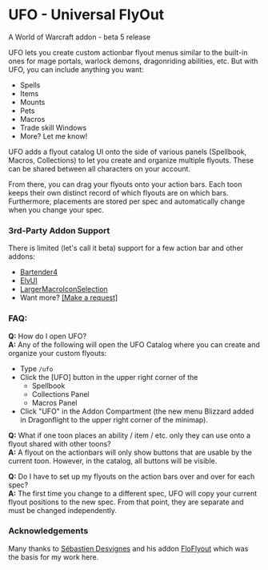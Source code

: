 # UFO - Universal FlyOut

A World of Warcraft addon - beta 5 release

UFO lets you create custom actionbar flyout menus similar to the built-in ones for mage portals, warlock demons, dragonriding abilities, etc.  But with UFO, you can include anything you want:

* Spells
* Items
* Mounts
* Pets
* Macros
* Trade skill Windows
* More? Let me know!

UFO adds a flyout catalog UI onto the side of various panels (Spellbook, Macros, Collections) to let you create and organize multiple flyouts.  These can be shared between all characters on your account.

From there, you can drag your flyouts onto your action bars.  Each toon keeps their own distinct record of which flyouts are on which bars.  Furthermore, placements are stored per spec and automatically change when you change your spec.

### 3rd-Party Addon Support

There is limited (let's call it beta) support for a few action bar and other addons:
* [Bartender4](https://www.curseforge.com/wow/addons/bartender4)
* [ElvUI](https://tukui.org/elvui)
* [LargerMacroIconSelection](https://www.curseforge.com/wow/addons/larger-macro-icon-selection)
* Want more? [[Make a request]](https://github.com/ScottIngram/Ufo/issues/new?labels=3rd+party+addon)

### FAQ:

**Q:** How do I open UFO?  
**A:** Any of the following will open the UFO Catalog where you can create and organize your custom flyouts:
* Type `/ufo`
* Click the [UFO] button in the upper right corner of the 
  * Spellbook
  * Collections Panel
  * Macros Panel
* Click "UFO" in the Addon Compartment (the new menu Blizzard added in Dragonflight to the upper right corner of the minimap).

**Q:** What if one toon places an ability / item / etc. only they can use onto a flyout shared with other toons?  
**A:** A flyout on the actionbars will only show buttons that are usable by the current toon.  However, in the catalog, all buttons will be visible.  

**Q:** Do I have to set up my flyouts on the action bars over and over for each spec?  
**A:** The first time you change to a different spec, UFO will copy  your current flyout positions to the new spec.  From that point, they are separate and must be changed independently.


### Acknowledgements

Many thanks to [Sébastien Desvignes](https://github.com/Boboseb) and his addon [FloFlyout](https://www.curseforge.com/wow/addons/floflyout) which was the basis for my work here.
